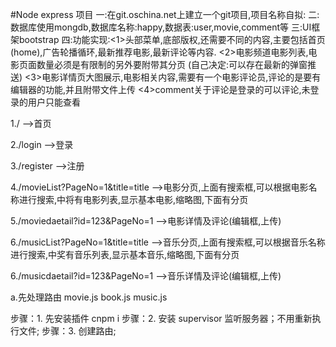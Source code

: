 #Node express 项目
一:在git.oschina.net上建立一个git项目,项目名称自拟:
二:数据库使用mongdb,数据库名称:happy,数据表:user,movie,comment等
三:UI框架bootstrap
四:功能实现:<1>头部菜单,底部版权,还需要不同的内容,主要包括首页(home),广告轮播循环,最新推荐电影,最新评论等内容.
           <2>电影频道电影列表,电影页面数量必须是有限制的另外要附带其分页 (自己决定:可以存在最新的弹窗推送)
           <3>电影详情页大图展示,电影相关内容,需要有一个电影评论员,评论的是要有编辑器的功能,并且附带文件上传
           <4>comment关于评论是登录的可以评论,未登录的用户只能查看

1./                                    -->首页

2./login                               -->登录

3./register                            -->注册

4./movieList?PageNo=1&title=title       -->电影分页,上面有搜索框,可以根据电影名称进行搜索,中将有电影列表,显示基本电影,缩略图,下面有分页

5./moviedaetail?id=123&PageNo=1        -->电影详情及评论(编辑框,上传)


6./musicList?PageNo=1&title=title       -->音乐分页,上面有搜索框,可以根据音乐名称进行搜索,中奖有音乐列表,显示基本音乐,缩略图,下面有分页

6./musicdaetail?id=123&PageNo=1        -->音乐详情及评论(编辑框,上传)



a.先处理路由
movie.js
book.js
music.js



步骤：1. 先安装插件 cnpm i 
步骤：2. 安装 supervisor 监听服务器；不用重新执行文件;
步骤：3. 创建路由;